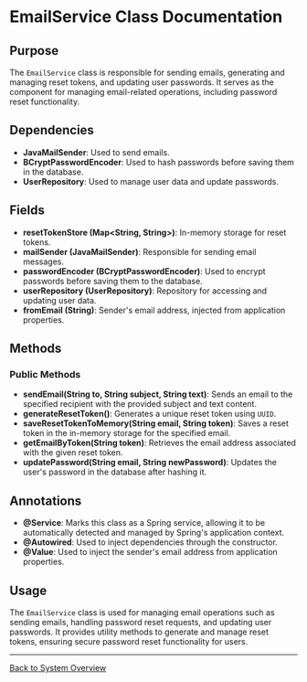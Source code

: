 # EmailService Class Documentation

## Purpose

The `EmailService` class is responsible for sending emails, generating and managing reset tokens, and updating user passwords. It serves as the component for managing email-related operations, including password reset functionality.

## Dependencies

- **JavaMailSender**: Used to send emails.
- **BCryptPasswordEncoder**: Used to hash passwords before saving them in the database.
- **UserRepository**: Used to manage user data and update passwords.

## Fields

- **resetTokenStore (Map<String, String>)**: In-memory storage for reset tokens.
- **mailSender (JavaMailSender)**: Responsible for sending email messages.
- **passwordEncoder (BCryptPasswordEncoder)**: Used to encrypt passwords before saving them to the database.
- **userRepository (UserRepository)**: Repository for accessing and updating user data.
- **fromEmail (String)**: Sender's email address, injected from application properties.

## Methods

### Public Methods

- **sendEmail(String to, String subject, String text)**: Sends an email to the specified recipient with the provided subject and text content.
- **generateResetToken()**: Generates a unique reset token using `UUID`.
- **saveResetTokenToMemory(String email, String token)**: Saves a reset token in the in-memory storage for the specified email.
- **getEmailByToken(String token)**: Retrieves the email address associated with the given reset token.
- **updatePassword(String email, String newPassword)**: Updates the user's password in the database after hashing it.

## Annotations

- **@Service**: Marks this class as a Spring service, allowing it to be automatically detected and managed by Spring's application context.
- **@Autowired**: Used to inject dependencies through the constructor.
- **@Value**: Used to inject the sender's email address from application properties.

## Usage

The `EmailService` class is used for managing email operations such as sending emails, handling password reset requests, and updating user passwords. It provides utility methods to generate and manage reset tokens, ensuring secure password reset functionality for users.

---

[Back to System Overview](../system-overview.md)
